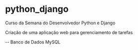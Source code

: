 # python_django
 Curso da Semana do Desenvolvedor Python e Django

Criação de uma aplicação web para gerenciamento de tarefas

-- Banco de Dados MySQL
